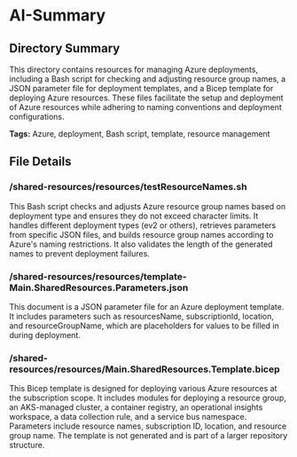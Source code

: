 # AI-Summary
## Directory Summary
This directory contains resources for managing Azure deployments, including a Bash script for checking and adjusting resource group names, a JSON parameter file for deployment templates, and a Bicep template for deploying Azure resources. These files facilitate the setup and deployment of Azure resources while adhering to naming conventions and deployment configurations.

**Tags:** Azure, deployment, Bash script, template, resource management

## File Details
    
### /shared-resources/resources/testResourceNames.sh
This Bash script checks and adjusts Azure resource group names based on deployment type and ensures they do not exceed character limits. It handles different deployment types (ev2 or others), retrieves parameters from specific JSON files, and builds resource group names according to Azure's naming restrictions. It also validates the length of the generated names to prevent deployment failures.

### /shared-resources/resources/template-Main.SharedResources.Parameters.json
This document is a JSON parameter file for an Azure deployment template. It includes parameters such as resourcesName, subscriptionId, location, and resourceGroupName, which are placeholders for values to be filled in during deployment.

### /shared-resources/resources/Main.SharedResources.Template.bicep
This Bicep template is designed for deploying various Azure resources at the subscription scope. It includes modules for deploying a resource group, an AKS-managed cluster, a container registry, an operational insights workspace, a data collection rule, and a service bus namespace. Parameters include resource names, subscription ID, location, and resource group name. The template is not generated and is part of a larger repository structure.

